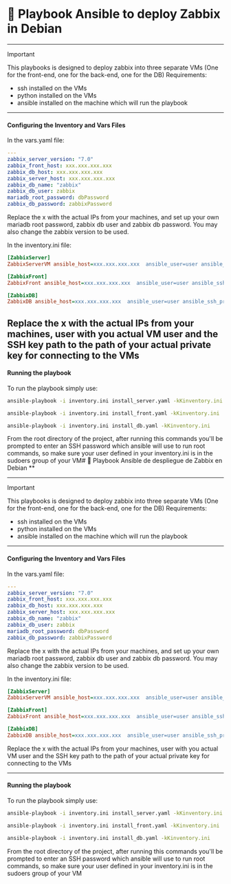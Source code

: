 # 🚦 Playbook Ansible to deploy Zabbix in Debian 

---

> [!IMPORTANT]  
> This playbooks is designed to deploy zabbix into three separate VMs (One for the front-end, one for the back-end, one for the DB)
> Requirements:
>   - ssh installed on the VMs
>   - python installed on the VMs
>   - ansible installed on the machine which will run the playbook

---

####  **Configuring the Inventory and Vars Files**

In the vars.yaml file:

```vars.yaml
---
zabbix_server_version: "7.0"
zabbix_front_host: xxx.xxx.xxx.xxx 
zabbix_db_host: xxx.xxx.xxx.xxx     
zabbix_server_host: xxx.xxx.xxx.xxx 
zabbix_db_name: "zabbix"
zabbix_db_user: zabbix
mariadb_root_password: dbPassword
zabbix_db_password: zabbixPassword
```

Replace the x with the actual IPs from your machines, and set up your own mariadb root password, zabbix db user and zabbix db password. You may also change the zabbix version to be used.

In the inventory.ini file:


```inventory.ini
[ZabbixServer]
ZabbixServerVM ansible_host=xxx.xxx.xxx.xxx  ansible_user=user ansible_ssh_private_key_file=~/.ssh/ansible_key

[ZabbixFront]
ZabbixFront ansible_host=xxx.xxx.xxx.xxx  ansible_user=user ansible_ssh_private_key_file=~/.ssh/ansible_key

[ZabbixDB]
ZabbixDB ansible_host=xxx.xxx.xxx.xxx  ansible_user=user ansible_ssh_private_key_file=~/.ssh/ansible_key
```
Replace the x with the actual IPs from your machines, user with you actual VM user and the SSH key path to the path of your actual private key for connecting to the VMs
---

####  **Running the playbook**

To run the playbook simply use:

```bash
ansible-playbook -i inventory.ini install_server.yaml -kKinventory.ini
```

```bash
ansible-playbook -i inventory.ini install_front.yaml -kKinventory.ini
```

```bash
ansible-playbook -i inventory.ini install_db.yaml -kKinventory.ini
```

From the root directory of the project, after running this commands you'll be prompted to enter an SSH password which ansible will use to run root commands, so make sure your user defined in your inventory.ini is in the sudoers group of your VM# 🚦 Playbook Ansible de despliegue de Zabbix en Debian **

---

> [!IMPORTANT]  
> This playbooks is designed to deploy zabbix into three separate VMs (One for the front-end, one for the back-end, one for the DB)
> Requirements:
>   - ssh installed on the VMs
>   - python installed on the VMs
>   - ansible installed on the machine which will run the playbook

---

####  **Configuring the Inventory and Vars Files**

In the vars.yaml file:

```vars.yaml
---
zabbix_server_version: "7.0"
zabbix_front_host: xxx.xxx.xxx.xxx 
zabbix_db_host: xxx.xxx.xxx.xxx     
zabbix_server_host: xxx.xxx.xxx.xxx 
zabbix_db_name: "zabbix"
zabbix_db_user: zabbix
mariadb_root_password: dbPassword
zabbix_db_password: zabbixPassword
```

Replace the x with the actual IPs from your machines, and set up your own mariadb root password, zabbix db user and zabbix db password. You may also change the zabbix version to be used.

In the inventory.ini file:


```inventory.ini
[ZabbixServer]
ZabbixServerVM ansible_host=xxx.xxx.xxx.xxx  ansible_user=user ansible_ssh_private_key_file=~/.ssh/ansible_key

[ZabbixFront]
ZabbixFront ansible_host=xxx.xxx.xxx.xxx  ansible_user=user ansible_ssh_private_key_file=~/.ssh/ansible_key

[ZabbixDB]
ZabbixDB ansible_host=xxx.xxx.xxx.xxx  ansible_user=user ansible_ssh_private_key_file=~/.ssh/ansible_key
```


Replace the x with the actual IPs from your machines, user with you actual VM user and the SSH key path to the path of your actual private key for connecting to the VMs

---

####  **Running the playbook**

To run the playbook simply use:

```bash
ansible-playbook -i inventory.ini install_server.yaml -kKinventory.ini
```

```bash
ansible-playbook -i inventory.ini install_front.yaml -kKinventory.ini
```

```bash
ansible-playbook -i inventory.ini install_db.yaml -kKinventory.ini
```

From the root directory of the project, after running this commands you'll be prompted to enter an SSH password which ansible will use to run root commands, so make sure your user defined in your inventory.ini is in the sudoers group of your VM
